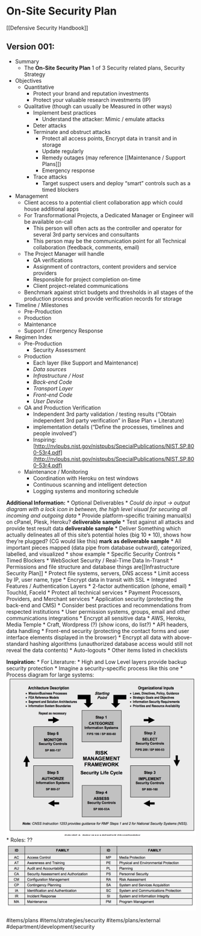 # On-Site Security Plan
[[Defensive Security Handbook]]

## Version 001:
* Summary
	* The **On-Site Security Plan** 1 of 3 Security related plans, Security Strategy
* Objectives
	* Quantitative
		* Protect your brand and reputation investments
		* Protect your valuable research investments (IP)
	* Qualitative (though can usually be Measured in other ways)
		* Implement best practices
			* Understand the attacker: Mimic / emulate attacks
		* Deter attacks
		* Terminate and obstruct attacks
			* Protect all access points, Encrypt data in transit and in storage
			* Update regularly
			* Remedy outages (may reference [[Maintenance / Support Plans]])
			* Emergency response
		* Trace attacks
			* Target suspect users and deploy “smart” controls such as a timed blockers
* Management
	* Client access to a potential client collaboration app which could house additional apps
	* For Transformational Projects, a Dedicated Manager or Engineer will be available on-call
		* This person will often acts as the controller and operator for several 3rd party services and consultants
		* This person may be the communication point for all Technical collaboration (feedback, comments, email)
	* The Project Manager will handle 
		* QA verifications
		* Assignment of contractors, content providers and service providers
		* Responsible for project completion on-time
		* Client project-related communications
	* Benchmark against strict budgets and thresholds in all stages of the production process and provide verification records for storage
* Timeline / Milestones
	* Pre-Production
	* Production
	* Maintenance
	* Support / Emergency Response
* Regimen Index
	* Pre-Production
		* Security Assessment
	* Production
		* Each layer (like Support and Maintenance)
		* _Data sources_
		* _Infrastructure / Host_
		* _Back-end Code_
		* _Transport Layer_
		* _Front-end Code_
		* _User Device_
	* QA and Production Verification 
		* Independent 3rd party validation / testing results (“Obtain independent 3rd party verification” in Base Plan + Literature)
		* implementation details (“Define the processes, timelines and people involved”)
		* Inspiring: [http://nvlpubs.nist.gov/nistpubs/SpecialPublications/NIST.SP.800-53r4.pdf](http://nvlpubs.nist.gov/nistpubs/SpecialPublications/NIST.SP.800-53r4.pdf)
	* Maintenance / Monitoring
		* Coordination with Heroku on test windows
		* Continuous scanning and intelligent detection
		* Logging systems and monitoring schedule
	
**Additional Information:**
	* Optional Deliverables
		* _Could do input -> output diagram with a lock icon in between, the high level visual for securing all incoming and outgoing data_ 
		* Provide platform-specific training manual(s) on cPanel, Plesk, Heroku? **deliverable sample**
		* Test against all attacks and provide test result data **deliverable sample**
		* Deliver Something which actually delineates all of this site’s potential holes (big 10 * 10), shows how they’re plugged?  (CG would like this) **mark as deliverable sample**
		* All important pieces mapped (data pipe from database outward), categorized, labelled, and visualized
			* show example
	* Specific Security Controls
		* Timed Blockers
		* WebSocket Security / Real-Time Data In-Transit
		* Permissions and file structure and database things are[[Infrastructure Security Plan]]
			* Protect file systems, servers, DNS access
			* Limit access by IP, user name, type
			* Encrypt data in transit with SSL
		* Integrated Features / Authentication Layers
			* 2-factor authentication (phone, email)
			* TouchId, FaceId
		* Protect all technical services
			* Payment Processors, Providers, and Merchant services
			* Application security (protecting the back-end and CMS)
				* Consider best practices and recommendations from respected institutions
				* User permission systems, groups, email and other communications integrations
				* Encrypt all sensitive data
				* AWS, Heroku, Media Temple
				* Craft, Wordpress (?) (show icons, do list?)
				* API headers, data handling
		* Front-end security (protecting the contact forms and user interface  elements displayed in the browser)
		* Encrypt all data with above-standard hashing algorithms (unauthorized database access would still not reveal the data contents)
		* Auto-logouts
		* Other items listed in checklists

**Inspiration:**
	* For Literature:
		* High and Low Level layers provide backup security protection
		* Imagine a security-specific process like this one
	* Process diagram for large systems:![](On-Site%20Security%20Plan/Screen%20Shot%202018-01-20%20at%202.50.35%20PM.png)
	* Roles: ??![](On-Site%20Security%20Plan/Screen%20Shot%202018-01-20%20at%202.50.40%20PM.png)

#items/plans
#items/strategies/security
#items/plans/external
#department/development/security